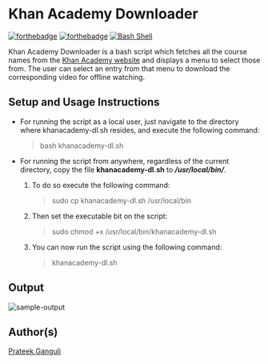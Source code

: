 # Khan Academy Downloader

[![forthebadge](https://forthebadge.com/images/badges/built-with-love.svg)](https://forthebadge.com)
[![forthebadge](https://forthebadge.com/images/badges/open-source.svg)](https://forthebadge.com)
[![Bash Shell](https://badges.frapsoft.com/bash/v1/bash.png?v=103)](https://github.com/ellerbrock/open-source-badges/)

Khan Academy Downloader is a bash script which fetches all the course names from the [Khan Academy website](https://www.khanacademy.org/) and displays a menu to select those from.
The user can select an entry from that menu to download the corresponding video for offline watching.

## Setup and Usage Instructions

- For running the script as a local user, just navigate to the directory where khanacademy-dl.sh resides, and execute the following command:

  > bash khanacademy-dl.sh

- For running the script from anywhere, regardless of the current directory, copy the file **khanacademy-dl.sh** to **_/usr/local/bin/_**.

  1. To do so execute the following command:

     > sudo cp khanacademy-dl.sh /usr/local/bin

  2. Then set the executable bit on the script:

     > sudo chmod +x /usr/local/bin/khanacademy-dl.sh

  3. You can now run the script using the following command:

     > khanacademy-dl.sh

## Output

![sample-output](https://imgur.com/zV7HCU8.png)

## Author(s)

[Prateek Ganguli](https://github.com/pganguli)
